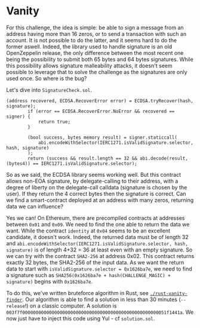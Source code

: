 # Vanity

For this challenge, the idea is simple: be able to sign a message from an address having more than 16 zeros, or to send a transaction with such an account.
It is not possible to do the latter, and it seems hard to do the former aswell.
Indeed, the library used to handle signature is an old OpenZeppelin release, the only difference between the most recent one being the possibility to submit both 65 bytes and 64 bytes signatures. While this possibility allows signature malleability attacks, it doesn't seem possible to leverage that to solve the challenge as the signatures are only used once.
So where is the bug?

Let's dive into `SignatureCheck.sol`.
```Solidity
(address recovered, ECDSA.RecoverError error) = ECDSA.tryRecover(hash, signature);
        if (error == ECDSA.RecoverError.NoError && recovered == signer) {
            return true;
        }

        (bool success, bytes memory result) = signer.staticcall(
            abi.encodeWithSelector(IERC1271.isValidSignature.selector, hash, signature)
        );
        return (success && result.length == 32 && abi.decode(result, (bytes4)) == IERC1271.isValidSignature.selector);
```

So as we said, the ECDSA library seems working well. But this contract allows non-EOA signature, by delegate-calling to their address, with a degree of liberty on the delegate-call calldata (signature is chosen by the user). If they return the 4 correct bytes then the signature is correct. Can we find a smart-contract deployed at an address with many zeros, returning data we can influence?

Yes we can! On Ethereum, there are precompiled contracts at addresses between `0x01` and `0x09`. We need to find the one able to return the data we want. While the contract `identity` at `0x04` seems to be an excellent candidate, it doesn't work. Indeed, the returned data must be of length 32 and `abi.encodeWithSelector(IERC1271.isValidSignature.selector, hash, signature)` is of length 4+32 = 36 at least even with an empty signature. So we can try with the contract `SHA2-256` at address 0x02. This contract returns exactly 32 bytes, the SHA2-256 of the input data.
As we want the return data to start with `isValidSignature.selector = 0x1626ba7e`, we need to find a signature such as `SHA256(0x1626ba7e + hash(CHALLENGE_MAGIC) + signature)` begins with `0x1626ba7e`.

To do this, we've written bruteforce algorithm in Rust, see [`./rust-vanity-finder`](rust-vanity-finder/). 
Our algorithm is able to find a solution in less than 30 minutes (`--release`!) on a classic computer.
A solution is `003f7f000000000000000000000000000000000000000000000000000051f1441a`.
We now just have to inject this code using Yul - cf `solution.sol`.

